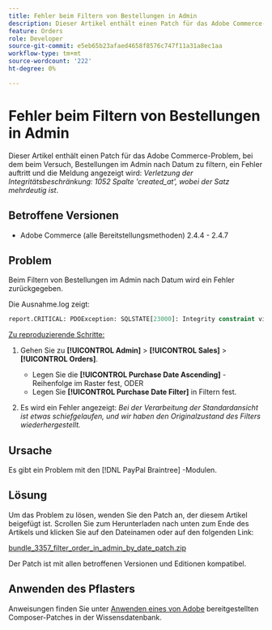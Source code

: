 ```yaml
---
title: Fehler beim Filtern von Bestellungen in Admin
description: Dieser Artikel enthält einen Patch für das Adobe Commerce-Problem, bei dem beim Versuch, Bestellungen im Admin nach Datum zu filtern, ein Fehler auftritt, der die Meldung "Integrity constraint verletzungen 1052 Column 'created_at', wobei die -Klausel mehrdeutig ist"anzeigt.
feature: Orders
role: Developer
source-git-commit: e5eb65b23afaed4658f8576c747f11a31a8ec1aa
workflow-type: tm+mt
source-wordcount: '222'
ht-degree: 0%

---
```


# Fehler beim Filtern von Bestellungen in Admin

Dieser Artikel enthält einen Patch für das Adobe Commerce-Problem, bei dem beim Versuch, Bestellungen im Admin nach Datum zu filtern, ein Fehler auftritt und die Meldung angezeigt wird: *Verletzung der Integritätsbeschränkung: 1052 Spalte &#39;created_at&#39;, wobei der Satz mehrdeutig ist*.

## Betroffene Versionen

* Adobe Commerce (alle Bereitstellungsmethoden) 2.4.4 - 2.4.7

## Problem

Beim Filtern von Bestellungen im Admin nach Datum wird ein Fehler zurückgegeben.

Die Ausnahme.log zeigt:

```SQL
report.CRITICAL: PDOException: SQLSTATE[23000]: Integrity constraint violation: 1052 Column 'created_at' in where clause is ambiguous in /path/to/magento/vendor/magento/framework/DB/Statement/Pdo/Mysql.php:90
```

<u>Zu reproduzierende Schritte:</u>

1. Gehen Sie zu **[!UICONTROL Admin]** > **[!UICONTROL Sales]** > **[!UICONTROL Orders]**.
   * Legen Sie die **[!UICONTROL Purchase Date Ascending]** -Reihenfolge im Raster fest, ODER
   * Legen Sie **[!UICONTROL Purchase Date Filter]** in Filtern fest.

1. Es wird ein Fehler angezeigt: *Bei der Verarbeitung der Standardansicht ist etwas schiefgelaufen, und wir haben den Originalzustand des Filters wiederhergestellt.*

## Ursache

Es gibt ein Problem mit den [!DNL PayPal Braintree] -Modulen.

## Lösung

Um das Problem zu lösen, wenden Sie den Patch an, der diesem Artikel beigefügt ist. Scrollen Sie zum Herunterladen nach unten zum Ende des Artikels und klicken Sie auf den Dateinamen oder auf den folgenden Link:

[bundle_3357_filter_order_in_admin_by_date_patch.zip](assets/bundle-3357-unable-to-filter-order-in-admin-by-date.zip)

Der Patch ist mit allen betroffenen Versionen und Editionen kompatibel.

## Anwenden des Pflasters

Anweisungen finden Sie unter [Anwenden eines von Adobe](/help/how-to/general/how-to-apply-a-composer-patch-provided-by-magento.md) bereitgestellten Composer-Patches in der Wissensdatenbank.
